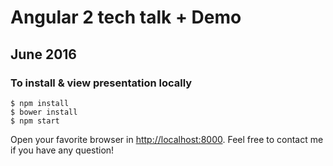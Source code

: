 # Angular 2 tech talk + Demo
## June 2016

### To install & view presentation locally

	$ npm install
	$ bower install
	$ npm start

Open your favorite browser in [http://localhost:8000](http://localhost:8000). 
Feel free to contact me if you have any question!